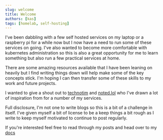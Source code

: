 ```yaml
---
slug: welcome
title: Welcome
authors: [kas]
tags: [homelab, self-hosting]
---
```


I've been dabbling with a few self hosted services on my laptop or a raspberry pi for a while now but I now have a need to run some of these services on going. I've also wanted to become more comfortable with kubernetes administration so this is also a great opportunity for me to learn something but also run a few practical services at home.

There are some amazing resources available that I have been leaning on heavily but I find writing things down will help make some of the key concepts stick. I'm hoping I can then transfer some of these skills to my work and future projects.

I wanted to give a shout out to [technotim](https://www.youtube.com/@technotim) and [noted.lol](https://noted.lol/) who I've drawn a lot of inspiration from for a number of my services.

Full disclosure, I'm not one to write blogs so this is a bit of a challenge in itself. I've given myself a bit of license to be a keep things a bit rough as I write to keep myself motivated to continue to post regularly.

If you're interested feel free to read through my posts and head over to my [docs](/docs/intro)